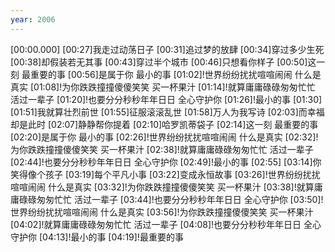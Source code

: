 ```yaml
---
year: 2006
---
```

[00:00.000]
[00:27]我走过动荡日子
[00:31]追过梦的放肆
[00:34]穿过多少生死
[00:38]却假装若无其事
[00:43]穿过半个城市
[00:46]只想看你样子
[00:50]这一刻 最重要的事
[00:56]是属于你 最小的事
[01:02]!世界纷纷扰扰喧喧闹闹 什么是真实
[01:08]!为你跌跌撞撞傻傻笑笑 买一杯果汁
[01:14]!就算庸庸碌碌匆匆忙忙 活过一辈子
[01:20]!也要分分秒秒年年日日 全心守护你
[01:26]!最小的事
[01:30]
[01:51]我就算壮烈前世
[01:55]征服滚滚乱世
[01:58]万人为我写诗
[02:03]而幸福却是此时
[02:07]静静帮你提着
[02:10]哈罗凯蒂袋子
[02:14]这一刻 最重要的事
[02:20]是属于你 最小的事
[02:26]!世界纷纷扰扰喧喧闹闹 什么是真实
[02:32]!为你跌跌撞撞傻傻笑笑 买一杯果汁
[02:38]!就算庸庸碌碌匆匆忙忙 活过一辈子
[02:44]!也要分分秒秒年年日日 全心守护你
[02:49]!最小的事
[02:55]
[03:14]你笑得像个孩子
[03:19]每个平凡小事
[03:22]变成永恒故事
[03:26]!世界纷纷扰扰喧喧闹闹 什么是真实
[03:32]!为你跌跌撞撞傻傻笑笑 买一杯果汁
[03:38]!就算庸庸碌碌匆匆忙忙 活过一辈子
[03:44]!也要分分秒秒年年日日 全心守护你
[03:50]!世界纷纷扰扰喧喧闹闹 什么是真实
[03:56]!为你跌跌撞撞傻傻笑笑 买一杯果汁
[04:02]!就算庸庸碌碌匆匆忙忙 活过一辈子
[04:08]!也要分分秒秒年年日日 全心守护你
[04:13]!最小的事
[04:19]!最重要的事